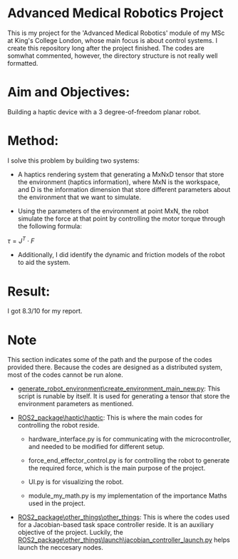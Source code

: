 # Advanced Medical Robotics Project

This is my project for the 'Advanced Medical Robotics' module of my MSc at King's College London, whose main focus is about control systems. I create this repository long after the project finished. The codes are somwhat commented, however, the directory structure is not really well formatted.

# Aim and Objectives:

Building a haptic device with a 3 degree-of-freedom planar robot. 

# Method:

I solve this problem by building two systems:

- A haptics rendering system that generating a MxNxD tensor that store the environment (haptics information), where MxN is the workspace, and D is the information dimension that store different parameters about the environment that we want to simulate.

- Using the parameters of the environment at point MxN, the robot simulate the force at that point by controlling the motor torque through the following formula:

$\tau = J^T \cdot F$

- Additionally, I did identify the dynamic and friction models of the robot to aid the system.

# Result:

I got 8.3/10 for my report.

# Note

This section indicates some of the path and the purpose of the codes provided there. Because the codes are designed as a distributed system, most of the codes cannot be run alone.

- [generate_robot_environment\create_environment_main_new.py](generate_robot_environment\create_environment_main_new.py): This script is runable by itself. It is used for generating a tensor that store the environment parameters as mentioned.

- [ROS2_package\haptic\haptic](ROS2_package\haptic\haptic): This is where the main codes for controlling the robot reside.

    + hardware_interface.py is for communicating with the microcontroller, and needed to be modified for different setup.

    + force_end_effector_control.py is for controlling the robot to generate the required force, which is the main purpose of the project.

    + UI.py is for visualizing the robot.

    + module_my_math.py is my implementation of the importance Maths used in the project.

- [ROS2_package\other_things\other_things](ROS2_package\other_things\other_things): This is where the codes used for a Jacobian-based task space controller reside. It is an auxiliary objective of the project. Luckily, the [ROS2_package\other_things\launch\jacobian_controller_launch.py](ROS2_package\other_things\launch\jacobian_controller_launch.py) helps launch the neccesary nodes.

